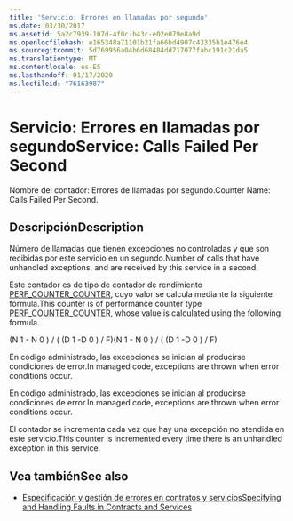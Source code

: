 ```yaml
---
title: 'Servicio: Errores en llamadas por segundo'
ms.date: 03/30/2017
ms.assetid: 5a2c7939-107d-4f0c-b43c-e02e079e8a9d
ms.openlocfilehash: e165348a71101b21fa66bd4907c43335b1e476e4
ms.sourcegitcommit: 5d769956a04b6d68484dd717077fabc191c21da5
ms.translationtype: MT
ms.contentlocale: es-ES
ms.lasthandoff: 01/17/2020
ms.locfileid: "76163987"
---
```

# <a name="service-calls-failed-per-second"></a><span data-ttu-id="75706-102">Servicio: Errores en llamadas por segundo</span><span class="sxs-lookup"><span data-stu-id="75706-102">Service: Calls Failed Per Second</span></span>
<span data-ttu-id="75706-103">Nombre del contador: Errores de llamadas por segundo.</span><span class="sxs-lookup"><span data-stu-id="75706-103">Counter Name: Calls Failed Per Second.</span></span>  
  
## <a name="description"></a><span data-ttu-id="75706-104">Descripción</span><span class="sxs-lookup"><span data-stu-id="75706-104">Description</span></span>  
 <span data-ttu-id="75706-105">Número de llamadas que tienen excepciones no controladas y que son recibidas por este servicio en un segundo.</span><span class="sxs-lookup"><span data-stu-id="75706-105">Number of calls that have unhandled exceptions, and are received by this service in a second.</span></span>  
  
 <span data-ttu-id="75706-106">Este contador es de tipo de contador de rendimiento [PERF_COUNTER_COUNTER](https://docs.microsoft.com/previous-versions/windows/it-pro/windows-server-2003/cc740048(v=ws.10)), cuyo valor se calcula mediante la siguiente fórmula.</span><span class="sxs-lookup"><span data-stu-id="75706-106">This counter is of performance counter type [PERF_COUNTER_COUNTER](https://docs.microsoft.com/previous-versions/windows/it-pro/windows-server-2003/cc740048(v=ws.10)), whose value is calculated using the following formula.</span></span>  
  
 <span data-ttu-id="75706-107">(N 1 - N 0 ) / ( (D 1 -D 0 ) / F)</span><span class="sxs-lookup"><span data-stu-id="75706-107">(N 1 - N 0 ) / ( (D 1 -D 0 ) / F)</span></span>  
  
 <span data-ttu-id="75706-108">En código administrado, las excepciones se inician al producirse condiciones de error.</span><span class="sxs-lookup"><span data-stu-id="75706-108">In managed code, exceptions are thrown when error conditions occur.</span></span>  
  
 <span data-ttu-id="75706-109">En código administrado, las excepciones se inician al producirse condiciones de error.</span><span class="sxs-lookup"><span data-stu-id="75706-109">In managed code, exceptions are thrown when error conditions occur.</span></span>  
  
 <span data-ttu-id="75706-110">El contador se incrementa cada vez que hay una excepción no atendida en este servicio.</span><span class="sxs-lookup"><span data-stu-id="75706-110">This counter is incremented every time there is an unhandled exception in this service.</span></span>  
  
## <a name="see-also"></a><span data-ttu-id="75706-111">Vea también</span><span class="sxs-lookup"><span data-stu-id="75706-111">See also</span></span>

- [<span data-ttu-id="75706-112">Especificación y gestión de errores en contratos y servicios</span><span class="sxs-lookup"><span data-stu-id="75706-112">Specifying and Handling Faults in Contracts and Services</span></span>](../../specifying-and-handling-faults-in-contracts-and-services.md)

